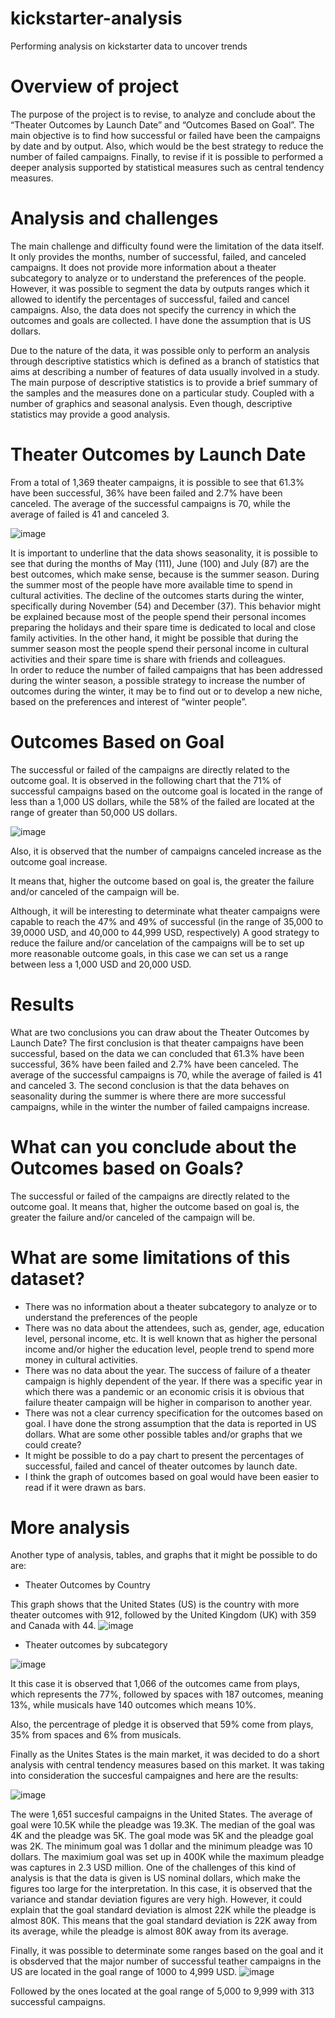 # kickstarter-analysis
Performing analysis on kickstarter data to uncover trends
# Overview of project

The purpose of the project is to revise, to analyze and conclude about the “Theater Outcomes by Launch Date” and “Outcomes Based on Goal”. The main objective is to find how successful or failed have been the campaigns by date and by output. Also, which would be the best strategy to reduce the number of failed campaigns. Finally, to revise if it is possible to performed a deeper analysis supported by statistical measures such as central tendency measures. 

# Analysis and challenges

The main challenge and difficulty found were the limitation of the data itself. It only provides the months, number of successful, failed, and canceled campaigns. It does not provide more information about a theater subcategory to analyze or to understand the preferences of the people. However, it was possible to segment the data by outputs ranges which it allowed to identify the percentages of successful, failed and cancel campaigns. Also, the data does not specify the currency in which the outcomes and goals are collected. I have done the assumption that is US dollars. 

Due to the nature of the data, it was possible only to perform an analysis through descriptive statistics which is defined as a branch of statistics that aims at describing a number of features of data usually involved in a study. The main purpose of descriptive statistics is to provide a brief summary of the samples and the measures done on a particular study. Coupled with a number of graphics and seasonal analysis. Even though, descriptive statistics may provide a good analysis. 

# Theater Outcomes by Launch Date

From a total of 1,369 theater campaigns, it is possible to see that 61.3% have been successful, 36% have been failed and 2.7% have been canceled. The average of the successful campaigns is 70, while the average of failed is 41 and canceled 3.

![image](https://user-images.githubusercontent.com/95872614/146653230-43e29a81-b36c-4460-b515-0b2600588b13.png)

It is important to underline that the data shows seasonality, it is possible to see that during the months of May (111), June (100) and July (87) are the best outcomes, which make sense, because is the summer season. During the summer most of the people have more available time to spend in cultural activities. The decline of the outcomes starts during the winter, specifically during November (54) and December (37). This behavior might be explained because most of the people spend their personal incomes preparing the holidays and their spare time is dedicated to local and close family activities. In the other hand, it might be possible that during the summer season most the people spend their personal income in cultural activities and their spare time is share with friends and colleagues.  
In order to reduce the number of failed campaigns that has been addressed during the winter season, a possible strategy to increase the number of outcomes during the winter, it may be to find out or to develop a new niche, based on the preferences and interest of “winter people”. 

# Outcomes Based on Goal
The successful or failed of the campaigns are directly related to the outcome goal. It is observed in the following chart that the 71% of successful campaigns based on the outcome goal is located in the range of less than a 1,000 US dollars, while the 58% of the failed are located at the range of greater than 50,000 US dollars. 

![image](https://user-images.githubusercontent.com/95872614/146653241-71bc156d-3e13-47c4-b42e-935076831458.png)


Also, it is observed that the number of campaigns canceled increase as the outcome goal increase. 

It means that, higher the outcome based on goal is, the greater the failure and/or canceled of the campaign will be. 


Although, it will be interesting to determinate what theater campaigns were capable to reach the 47% and 49% of successful (in the range of  35,000 to 39,0000 USD, and 40,000 to 44,999 USD, respectively) 
A good strategy to reduce the failure and/or cancelation of the campaigns will be to set up more reasonable outcome goals, in this case we can set us a range between less a 1,000 USD and 20,000 USD. 
# Results
What are two conclusions you can draw about the Theater Outcomes by Launch Date?
The first conclusion is that theater campaigns have been successful, based on the data we can concluded that 61.3% have been successful, 36% have been failed and 2.7% have been canceled. The average of the successful campaigns is 70, while the average of failed is 41 and canceled 3.
The second conclusion is that the data behaves on seasonality during the summer is where there are more successful campaigns, while in the winter the number of failed campaigns increase. 
# What can you conclude about the Outcomes based on Goals?
The successful or failed of the campaigns are directly related to the outcome goal. It means that, higher the outcome based on goal is, the greater the failure and/or canceled of the campaign will be.
# What are some limitations of this dataset?
-	There was no information about a theater subcategory to analyze or to understand the preferences of the people
-	There was no data about the attendees, such as, gender, age, education level, personal income, etc. It is well known that as higher the personal income and/or higher the education level, people trend to spend more money in cultural activities.  
-	There was no data about the year. The success of failure of a theater campaign is highly dependent of the year. If there was a specific year in which there was a pandemic or an economic crisis it is obvious that failure theater campaign will be higher in comparison to another year. 
-	There was not a clear currency specification for the outcomes based on goal. I have done the strong assumption that the data is reported in US dollars. 
What are some other possible tables and/or graphs that we could create?
-	It might be possible to do a pay chart to present the percentages of successful, failed and cancel of theater outcomes by launch date.
-	I think the graph of outcomes based on goal would have been easier to read if it were drawn as bars. 
# More analysis
Another type of analysis, tables, and graphs that it might be possible to do are:

-	Theater Outcomes by Country

This graph shows that the United States (US) is the country with more theater outcomes with 912, followed by the United Kingdom (UK) with 359 and Canada with 44. 
![image](https://user-images.githubusercontent.com/95872614/146653292-7fee373b-0ba1-40b5-adef-e2bd1aaff31b.png)


-	Theater outcomes by subcategory

![image](https://user-images.githubusercontent.com/95872614/146653296-cbb8b180-e24d-4515-9296-93938cb3bf58.png)


It this case it is observed that 1,066 of the outcomes came from plays, which represents the 77%, followed by spaces with 187 outcomes, meaning 13%, while musicals have 140 outcomes which means 10%. 

 
Also, the percentrage of pledge it is observed that 59% come from plays, 35% from spaces and 6% from musicals. 

Finally as the Unites States is the main market, it was decided to do a short analysis with central tendency measures based on this market. It was taking into consideration the succesful campaignes and here are the results:

 ![image](https://user-images.githubusercontent.com/95872614/146653300-bb4eee1e-6872-4835-88e8-2828bb8bd4c8.png)


The were 1,651 succesful campaigns in the United States. The average of goal were 10.5K while the pleadge was 19.3K. The median of the goal was 4K and the pleadge was 5K. The goal mode was 5K and the pleadge goal was 2K. The minimum goal was 1 dollar and the minimum pleadge was 10 dollars. The maximium goal was set up in 400K while the maximum pleadge was captures in 2.3 USD million. 
One of the challenges of this kind of analysis is that the data is given is US nominal dollars, which make the figures too large for the interpretation. In this case, it is observed that the variance and standar deviation figures are very high. However, it could explain that the goal standard deviation is almost 22K while the pleadge is almost 80K. This means that the goal standard deviation is 22K away from its average, while the pleadge is almost 80K away from its average. 

Finally, it was possible to determinate some ranges based on the goal and it is obsderved that the major number of successful teather campaigns in the US are located in the goal range of 1000 to 4,999 USD.
![image](https://user-images.githubusercontent.com/95872614/146653305-42fb7400-2a41-4d66-adc8-950d6ffc4951.png)

 
Followed by the ones located at the goal range of 5,000 to 9,999 with 313 successful campaigns.
